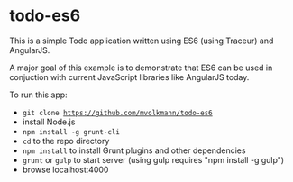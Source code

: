 todo-es6
========

This is a simple Todo application written using ES6 (using Traceur) and AngularJS.

A major goal of this example is to demonstrate that ES6
can be used in conjuction with current JavaScript libraries
like AngularJS today.

To run this app:

* <code>git clone https://github.com/mvolkmann/todo-es6</code>
* install Node.js
* <code>npm install -g grunt-cli</code>
* <code>cd</code> to the repo directory
* <code>npm install</code> to install Grunt plugins and other dependencies
* <code>grunt</code> or <code>gulp</code> to start server (using gulp requires "npm install -g gulp")
* browse localhost:4000

